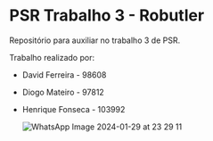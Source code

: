 # PSR Trabalho 3 - Robutler
Repositório para auxiliar no trabalho 3 de PSR. 

Trabalho realizado por:
- David Ferreira - 98608
- Diogo Mateiro - 97812
- Henrique Fonseca - 103992


  ![WhatsApp Image 2024-01-29 at 23 29 11](https://github.com/Davidjpf2001/PSR-trabalho-3/assets/102530132/93a2c0a6-9f1b-4b70-aada-cca9afe8f570)


